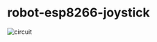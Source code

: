 # robot-esp8266-joystick


![circuit](https://user-images.githubusercontent.com/388778/111096709-e6a4b880-851e-11eb-87f7-494bcd639b42.png)
